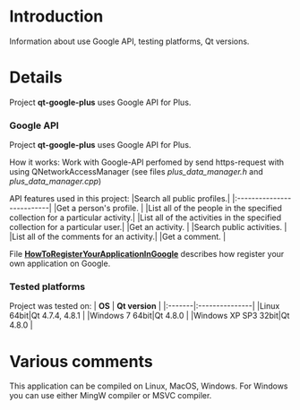 # Introduction #

Information about use Google API, testing platforms, Qt versions.

# Details #

Project **qt-google-plus** uses Google API for Plus.

### Google API ###

Project **qt-google-plus** uses Google API for Plus.

How it works:
Work with Google-API perfomed by send https-request with using QNetworkAccessManager (see files _plus\_data\_manager.h_ and _plus\_data\_manager.cpp_)

API features used in this project:
|Search all public profiles.|
|:--------------------------|
|Get a person's profile.    |
|List all of the people in the specified collection for a particular activity.|
|List all of the activities in the specified collection for a particular user.|
|Get an activity.           |
|Search public activities.  |
|List all of the comments for an activity.|
|Get a comment.             |


File **[HowToRegisterYourAppIicationInGoogle](http://code.google.com/p/qt-google-plus/wiki/HowToRegisterYourApplicationInGoogle)** describes how register your own application on Google.

### Tested platforms ###
Project was tested on:
| **OS** | **Qt version** |
|:-------|:---------------|
|Linux 64bit|Qt 4.7.4, 4.8.1 |
|Windows 7 64bit|Qt 4.8.0        |
|Windows XP SP3 32bit|Qt 4.8.0        |

# Various comments #

This application can be compiled on Linux, MacOS, Windows. For Windows you can use either MingW compiler or MSVC compiler.